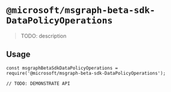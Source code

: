 # `@microsoft/msgraph-beta-sdk-DataPolicyOperations`

> TODO: description

## Usage

```
const msgraphBetaSdkDataPolicyOperations = require('@microsoft/msgraph-beta-sdk-DataPolicyOperations');

// TODO: DEMONSTRATE API
```
